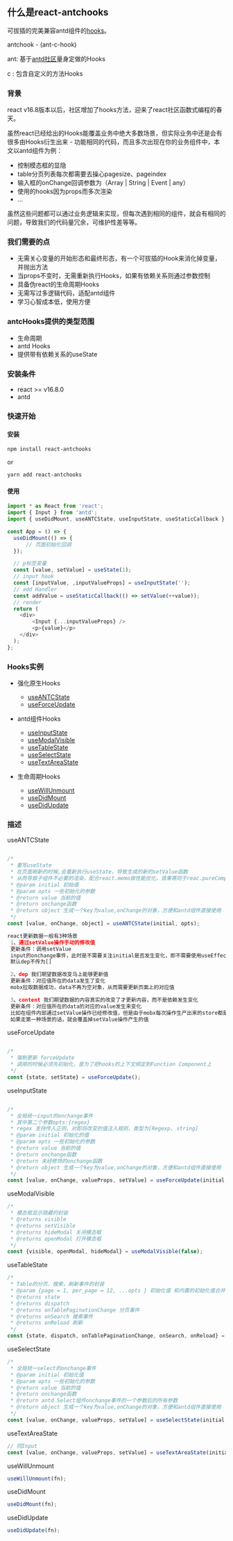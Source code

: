 ## 什么是react-antchooks

可拔插的完美兼容antd组件的[hooks](https://zh-hans.reactjs.org/docs/hooks-intro.html)。

antchook - (ant-c-hook)

ant: 基于[antd社区](https://ant.design/docs/react/introduce-cn)量身定做的Hooks

c  : 包含自定义的方法Hooks


### 背景
react v16.8版本以后，社区增加了hooks方法，迎来了react社区函数式编程的春天。

虽然react已经给出的Hooks能覆盖业务中绝大多数场景，但实际业务中还是会有很多由Hooks衍生出来 - 功能相同的代码，而且多次出现在你的业务组件中，本文以antd组件为例：

- 控制模态框的显隐
- table分页列表每次都需要去操心pagesize、pageindex
- 输入框的onChange回调参数为（Array | String | Event | any）
- 使用的hooks因为props而多次渲染
- ...

虽然这些问题都可以通过业务逻辑来实现，但每次遇到相同的组件，就会有相同的问题，导致我们的代码量冗余，可维护性差等等。

### 我们需要的点

- 无需关心变量的开始形态和最终形态，有一个可拔插的Hook来消化掉变量，并抛出方法
- 当props不变时，无需重新执行Hooks，如果有依赖关系则通过参数控制
- 具备伪react的生命周期Hooks
- 无需写过多逻辑代码，适配antd组件
- 学习心智成本低，使用方便

### antcHooks提供的类型范围

- 生命周期
- antd Hooks
- 提供带有依赖关系的useState

### 安装条件

- react >= v16.8.0
- antd

### 快速开始

#### 安装
```node
npm install react-antchooks
```
or
```node
yarn add react-antchooks
```

#### 使用

```js
import * as React from 'react';
import { Input } from 'antd';
import { useDidMount, useANTCState, useInputState, useStaticCallback } from "react-antchooks";

const App = () => {
  useDidMount(() => {
      // 页面初始化回调
  });

  // p标签变量
  const [value, setValue] = useState(1);
  // input hook
  const [inputValue, ,inputValueProps] = useInputState('');
  // add Handler
  const addValue = useStaticCallback(() => setValue(++value));
  // render
  return (
    <div>
        <Input {...inputValueProps} />
        <p>{value}</p>
    </div>
  );
};

```

### Hooks实例

- 强化原生Hooks
    -  [useANTCState](#useANTCState)
    -  [useForceUpdate](#useForceUpdate)

- antd组件Hooks
    -  [useInputState](#useInputState)
    -  [useModalVisible](#useModalVisible)
    -  [useTableState](#useTableState)
    -  [useSelectState](#useSelectState)
    -  [useTextAreaState](#useTextAreaState)

- 生命周期Hooks
    -  [useWillUnmount](#useWillUnmount)
    -  [useDidMount](#useDidMount)
    -  [useDidUpdate](#useDidUpdate)


### 描述

 <span id="useANTCState">useANTCState</span>

```js

/*
 * 重写useState
 * 在页面刷新的时候,会重新执行useState，导致生成的新的setValue函数
 * 从而导致子组件不必要的渲染，配合react.memo做性能优化，效果等同于reac.pureComponent
 * @param initial 初始值
 * @param opts 一些初始化的参数
 * @return value 当前的值
 * @return onchange函数
 * @return object 生成一个key为value,onChange的对象，方便和antd组件直接使用
 */
const [value, onChange, object] = useANTCState(initial, opts);

react更新数据一般有3种场景
 1、通过setValue操作手动的修改值
 更新条件：调用setValue
 input的onchange事件，此时是不需要关注initial是否发生变化，即不需要使用useEffect
 默认dep不传为[]

 2、dep 我们期望数据改变马上能够更新值
 更新条件：对应值所在的data发生了变化
 mobx拉取数据成功，data不再为空对象，从而需要更新页面上的对应值

 3、content 我们期望数据的内容真实的改变了才更新内容，而不是依赖发生变化
 更新条件：对应值所在的data的对应的value发生来变化
 比如在组件内部通过setValue操作已经修改值，但是由于mobx每次操作生产出来的store都是新的，
 如果走第一种场景的话，就会覆盖掉setValue操作产生的值
```

 <span id="useForceUpdate">useForceUpdate</span>

```js

/*
 * 强制更新 forceUpdate
 * 调用的时候必须先初始化，是为了把hooks的上下文绑定到Function Component上
 */
const {state, setState} = useForceUpdate();

```

 <span id="useInputState">useInputState</span>

```js

/*
 * 全局统一input的onchange事件
 * 其中第二个参数opts:{regex}
 * regex 支持传入正则，对即将改变的值注入规则，类型为[Regexp, string]
 * @param initial 初始化的值
 * @param opts 一些初始化的参数
 * @return value 当前的值
 * @return onchange函数
 * @return 未经修饰的onchange函数
 * @return object 生成一个key为value,onChange的对象，方便和antd组件直接使用
 */
const [value, onChange, valueProps, setValue] = useForceUpdate(initial, opts);

```

 <span id="useModalVisible">useModalVisible</span>

```js
/*
 * 模态框显示隐藏的封装
 * @returns visible
 * @returns setVisible
 * @returns hideModal 关闭模态框
 * @returns openModal 打开模态框
 */
const {visible, openModal, hideModal} = useModalVisible(false);

```

 <span id="useTableState">useTableState</span>

```js
/*
 * Table的分页，搜索，刷新事件的封装
 * @param {page = 1, per_page = 12, ...opts } 初始化值 和内置的初始化值合并
 * @returns state
 * @returns dispatch
 * @returns onTablePaginationChange 分页事件
 * @returns onSearch 搜索事件
 * @returns onReload 刷新
 */
const {state, dispatch, onTablePaginationChange, onSearch, onReload} = useTableState(initialState);

```

 <span id="useSelectState">useSelectState</span>

```js
/*
 * 全局统一select的onchange事件
 * @param initial 初始化值
 * @param opts 一些初始化的参数
 * @return value 当前的值
 * @return onchange函数
 * @return antd Select组件onchange事件的一个参数后的所有参数
 * @return object 生成一个key为value,onChange的对象，方便和antd组件直接使用
 */
const [value, onChange, valueProps, setValue] = useSelectState(initial, opts);

```

 <span id="useTextAreaState">useTextAreaState</span>

```js
// 同Input
const [value, onChange, valueProps, setValue] = useTextAreaState(initial, opts);

```


<span id="useWillUnmount">useWillUnmount</span>

```js
useWillUnmount(fn);
```

<span id="useDidMount">useDidMount</span>

```js
useDidMount(fn);
```

<span id="useDidUpdate">useDidUpdate</span>

```js
useDidUpdate(fn);
```